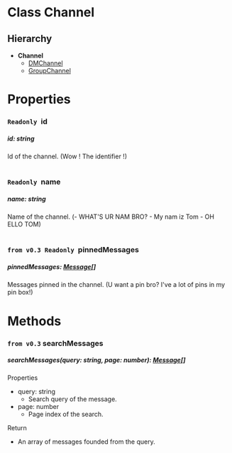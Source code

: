 # **Class Channel**

## Hierarchy
- **Channel**
  - [DMChannel](/docs/Classes/DMChannel.md)
  - [GroupChannel](/docs/Classes/GroupChannel.md)

# Properties

### `Readonly `**id**
##### id: string
Id of the channel. (Wow ! The identifier !)

#

### `Readonly `**name**
##### name: string
Name of the channel. (- WHAT'S UR NAM BRO? - My nam iz Tom - OH ELLO TOM)

#

### `from v0.3 Readonly `**pinnedMessages**
##### pinnedMessages: [Message](/docs/Classes/Message.md)[]
Messages pinned in the channel. (U want a pin bro? I've a lot of pins in my pin box!)

#
# Methods

### `from v0.3` **searchMessages**
##### searchMessages(query: string, page: number): [Message](/docs/Classes/Message.md)[]
Properties
- query: string
  - Search query of the message.
- page: number
  - Page index of the search.

Return
  - An array of messages founded from the query.